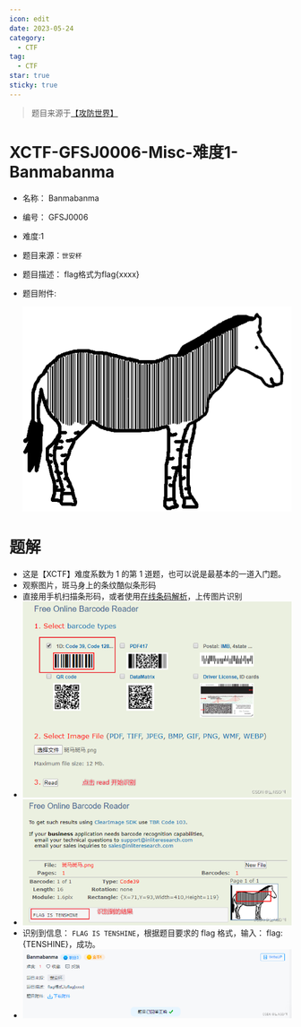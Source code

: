 ```yaml
---
icon: edit
date: 2023-05-24
category:
  - CTF
tag:
  - CTF
star: true
sticky: true
---
```


> 题目来源于[【攻防世界】]( https://adworld.xctf.org.cn/challenges/list)

# XCTF-GFSJ0006-Misc-难度1-Banmabanma
- 名称： Banmabanma
- 编号： GFSJ0006
- 难度:1
- 题目来源：`世安杯`
- 题目描述：
	flag格式为flag{xxxx}
	<!-- more -->
- 题目附件:

	![](./images/XCTF-GFSJ0006-Misc-%E9%9A%BE%E5%BA%A61-Banmabanma/2ce09809deb0483483dd9bbdeae4405a.png)

# 题解
- 这是【XCTF】难度系数为 1 的第 1 道题，也可以说是最基本的一道入门题。
- 观察图片，斑马身上的条纹酷似条形码
- 直接用手机扫描条形码，或者使用[在线条码解析](https://online-barcode-reader.inliteresearch.com/)，上传图片识别
- ![](./images/XCTF-GFSJ0006-Misc-%E9%9A%BE%E5%BA%A61-Banmabanma/95d5d236233c438e8e0df7827047a3db.png)
- ![](./images/XCTF-GFSJ0006-Misc-%E9%9A%BE%E5%BA%A61-Banmabanma/5727929321d846db8c6abca6c57f5548.png)
- 识别到信息： `FLAG IS TENSHINE`，根据题目要求的 flag 格式，输入： flag:{TENSHINE}，成功。
- ![](./images/XCTF-GFSJ0006-Misc-%E9%9A%BE%E5%BA%A61-Banmabanma/dcb647b24cd44c78ba72f351e5b72b9e.png)

